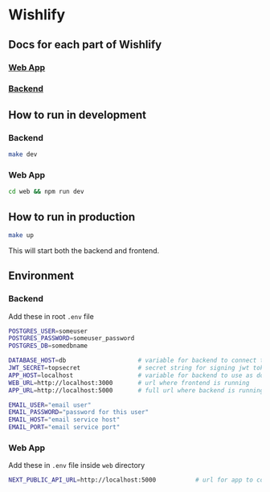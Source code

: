 # Wishlify

## Docs for each part of Wishlify

### [Web App](./web/readme.md)

### [Backend](./server/readme.md)

## How to run in development

### Backend

```bash
make dev
```

### Web App

```bash
cd web && npm run dev
```

## How to run in production

```bash
make up
```

This will start both the backend and frontend.

## Environment

### Backend

Add these in root `.env` file

```bash
POSTGRES_USER=someuser
POSTGRES_PASSWORD=someuser_password
POSTGRES_DB=somedbname

DATABASE_HOST=db                    # variable for backend to connect to database (in development name of postgres docker service)
JWT_SECRET=topsecret                # secret string for signing jwt tokens
APP_HOST=localhost                  # variable for backend to use as domain for authentication cookies
WEB_URL=http://localhost:3000       # url where frontend is running
APP_URL=http://localhost:5000       # full url where backend is running

EMAIL_USER="email user"
EMAIL_PASSWORD="password for this user"
EMAIL_HOST="email service host"
EMAIL_PORT="email service port"
```

### Web App

Add these in `.env` file inside `web` directory

```bash
NEXT_PUBLIC_API_URL=http://localhost:5000           # url for app to connect to backend
```

